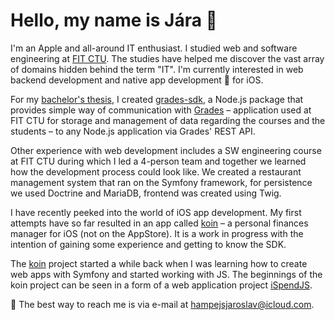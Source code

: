 # Hello, my name is Jára 👋

I'm an Apple and all-around IT enthusiast. I studied web and software engineering at [FIT CTU](https://fit.cvut.cz/en). The studies have helped me discover the vast array of domains hidden behind the term "IT". I'm currently interested in web backend development and native app development 📱 for iOS.

For my [bachelor's thesis](https://dspace.cvut.cz/handle/10467/95126), I created [grades-sdk](https://www.npmjs.com/package/grades-sdk), a Node.js package that provides simple way of communication with [Grades](https://grades.fit.cvut.cz) – application used at FIT CTU for storage and management of data regarding the courses and the students – to any Node.js application via Grades' REST API.

Other experience with web development includes a SW engineering course at FIT CTU during which I led a 4-person team and together we learned how the development process could look like. We created a restaurant management system that ran on the Symfony framework, for persistence we used Doctrine and MariaDB, frontend was created using Twig.

I have recently peeked into the world of iOS app development. My first attempts have so far resulted in an app called [koin](https://github.com/jarih7/koin) – a personal finances manager for iOS (not on the AppStore). It is a work in progress with the intention of gaining some experience and getting to know the SDK.

The [koin](https://github.com/jarih7/koin) project started a while back when I was learning how to create web apps with Symfony and started working with JS. The beginnings of the koin project can be seen in a form of a web application project [iSpendJS](https://github.com/jarih7/iSpendJS).

📧 The best way to reach me is via e-mail at [hampejsjaroslav@icloud.com](mailto:hampejsjaroslav@icloud.com).

<!---
jarih7/jarih7 is a ✨ special ✨ repository because its `README.md` (this file) appears on your GitHub profile.
You can click the Preview link to take a look at your changes.
--->

